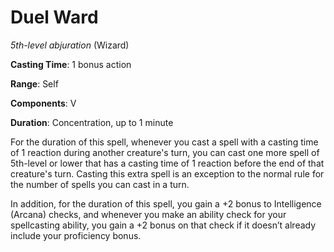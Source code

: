# Duel Ward
*5th-level abjuration* (Wizard)

**Casting Time**: 1 bonus action

**Range**: Self

**Components**: V

**Duration**: Concentration, up to 1 minute

For the duration of this spell, whenever you cast a spell with a casting time of 1 reaction during another creature's turn, you can cast one more spell of 5th-level or lower that has a casting time of 1 reaction before the end of that creature's turn. Casting this extra spell is an exception to the normal rule for the number of spells you can cast in a turn.

In addition, for the duration of this spell, you gain a +2 bonus to Intelligence (Arcana) checks, and whenever you make an ability check for your spellcasting ability, you gain a +2 bonus on that check if it doesn’t already include your proficiency bonus.
